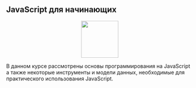 ## JavaScript для начинающих

<div id="header" align="center">
  <img src="https://stepik.org/media/cache/images/courses/2223/cover_CjHmdwG/0834257e734b5bed7645238bae3fb21d.png" width="100"/>
</div>

В данном курсе рассмотрены основы программирования на JavaScript а также некоторые инструменты и модели данных, необходимые для практического использования JavaScript.
